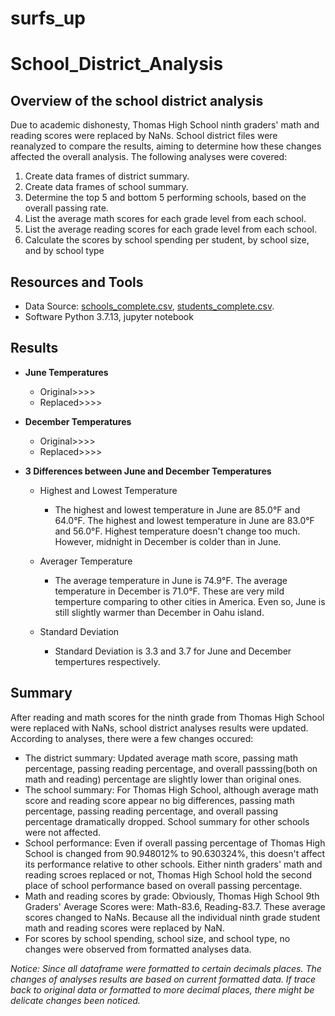 # surfs_up
# School_District_Analysis

## Overview of the school district analysis
Due to academic dishonesty, Thomas High School ninth graders' math and reading scores were replaced by NaNs. School district files were reanalyzed to
compare the results, aiming to determine how these changes affected the overall analysis. The following analyses were covered:
1. Create data frames of district summary.
2. Create data frames of school summary.
3. Determine the top 5 and bottom 5 performing schools, based on the overall passing rate.
4. List the average math scores for each grade level from each school.
5. List the average reading scores for each grade level from each school.
6. Calculate the scores by school spending per student, by school size, and by school type

## Resources and Tools
- Data Source: [schools_complete.csv](https://github.com/CelineWW/School_District_Analysis/blob/main/Resources/schools_complete.csv),
               [students_complete.csv](https://github.com/CelineWW/School_District_Analysis/blob/main/Resources/students_complete.csv).
- Software Python 3.7.13, jupyter notebook

## Results
- **June Temperatures**
    - Original>>>>
    - Replaced>>>>
 
- **December Temperatures**
    - Original>>>>
    - Replaced>>>>
   
- **3 Differences between June and December Temperatures**
  - Highest and Lowest Temperature
     - The highest and lowest temperature in June are 85.0°F and 64.0°F. The highest and lowest temperature in June are 83.0°F and 56.0°F. Highest temperature doesn't change too much. However, midnight in December is colder than in June.
     
  - Averager Temperature 
     - The average temperature in June is 74.9°F. The average temperature in December is 71.0°F. These are very mild temperture comparing to other cities in America. Even so, June is still slightly warmer than December in Oahu island. 
  
  - Standard Deviation
    - Standard Deviation is 3.3 and 3.7 for June and December tempertures respectively. 



## Summary
After reading and math scores for the ninth grade from Thomas High School were replaced with NaNs, school district analyses results were updated. According to analyses, there were a few changes occured: 
  - The district summary: Updated average math score, passing math percentage, passing reading percentage, and overall passsing(both on math and reading) percentage are slightly lower than original ones.
  - The school summary: For Thomas High School, although average math score and reading score appear no big differences, passing math percentage, passing reading percentage, and overall passing percentage dramatically dropped. School summary for other schools were not affected.
  - School performance: Even if overall passing percentage of Thomas High School is changed from 90.948012% to 90.630324%, this doesn't affect its performance relative to other schools. Either ninth graders' math and reading scroes replaced or not, Thomas High School hold the second place of school performance based on overall passing percentage. 
  - Math and reading scores by grade: Obviously, Thomas High School 9th Graders' Average Scores were: Math-83.6, Reading-83.7. These average scores changed to NaNs. Because all the individual ninth grade student math and reading scores were replaced by NaN. 
  - For scores by school spending, school size, and school type, no changes were observed from formatted analyses data. 
  
 *Notice: Since all dataframe were formatted to certain decimals places. The changes of analyses results are based on current formatted data. If trace back to original data or formatted to more decimal places, there might be delicate changes been noticed.*

